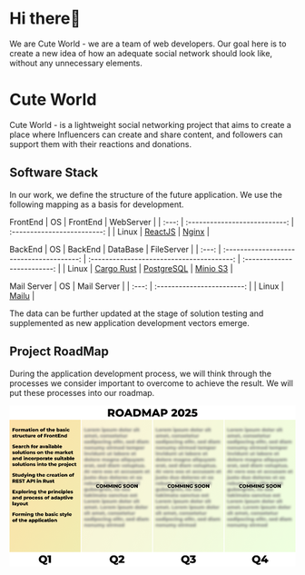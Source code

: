 # Hi there👋
We are Cute World - we are a team of web developers. Our goal here is to create a new idea of how an adequate social network should look like, without any unnecessary elements.
# Cute World
Cute World - is a lightweight social networking project that aims to create a place where Influencers can create and share content, and followers can support them with their reactions and donations.
## Software Stack
In our work, we define the structure of the future application. We use the following mapping as a basis for development.

FrontEnd
| OS    | FrontEnd                      | WebServer                   |
| :---: | :---------------------------: | :-------------------------: |
| Linux | [ReactJS](https://react.dev/) | [Nginx](https://nginx.org/) |

BackEnd
| OS    | BackEnd                                  | DataBase                                  | FileServer                  |
| :---: | :--------------------------------------: | :---------------------------------------: | :-------------------------: |
| Linux | [Cargo Rust](https://www.rust-lang.org/) | [PostgreSQL](https://www.postgresql.org/) | [Minio S3](https://min.io/) |

Mail Server
| OS    | Mail Server                |
| :---: | :------------------------: |
| Linux | [Mailu](https://mailu.io/) |

The data can be further updated at the stage of solution testing and supplemented as new application development vectors emerge.

## Project RoadMap
During the application development process, we will think through the processes we consider important to overcome to achieve the result. We will put these processes into our roadmap.

![Roadmap 2025](roadmap2025.png "2025")
